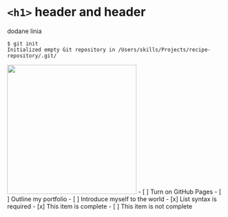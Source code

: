 # `<h1>` header and header
dodane linia
```
$ git init
Initialized empty Git repository in /Users/skills/Projects/recipe-repository/.git/
```


<img src="https://octodex.github.com/images/yogitocat.png" width="300" height="300">
- [ ] Turn on GitHub Pages
- [ ] Outline my portfolio
- [ ] Introduce myself to the world
- [x] List syntax is required
- [x] This item is complete
- [ ] This item is not complete
